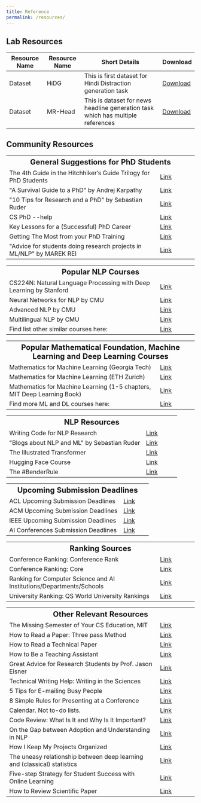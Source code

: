 ```yaml
---
title: Reference
permalink: /resources/
---
```


## Lab Resources

<table>
  <thead>
    <tr>
      <th>Resource Name</th>
      <th>Resource Name</th>
      <th>Short Details</th>
      <th>Download</th>
    </tr>
  </thead>
  <tbody>
    <tr>
      <td>Dataset</td>
      <td>HiDG</td>
      <td>This is first dataset for Hindi Distraction generation task</td>
      <td><a href="https://iith-my.sharepoint.com/personal/cs18resch11003_iith_ac_in/_layouts/15/onedrive.aspx?id=%2Fpersonal%2Fcs18resch11003%5Fiith%5Fac%5Fin%2FDocuments%2FZmBART%2FZmBART%5Frelease%2FHi%5FDG%5Fdataset&ga=1">Download</a></td>
    </tr>
    <tr>
      <td>Dataset</td>
      <td>MR-Head</td>
      <td>This is dataset for news headline generation task which has multiple references</td>
      <td><a href="https://drive.google.com/drive/u/0/folders/1HcKvtgCvFItnUJBtcJJy7zJSwhiKfRJF">Download</a></td>
    </tr>
  </tbody>
</table>



## Community Resources


<table>
   <tr>
    <th colspan="2"  style="text-align: center; font-size: 20px;">General Suggestions for PhD Students</th>
  </tr>
  <tr>
    <td style="width: 80%;">The 4th Guide in the Hitchhiker’s Guide Trilogy for PhD Students</td>
    <td style="width: 20%;"><a href="http://www.cs.unc.edu/~azuma/hitch4.html" target="_blank">Link</a></td>
  </tr>
  <tr>
    <td>"A Survival Guide to a PhD" by Andrej Karpathy</td>
    <td><a href="http://karpathy.github.io/2016/09/07/phd/" target="_blank">Link</a></td>
  </tr>
  <tr>
    <td>"10 Tips for Research and a PhD" by Sebastian Ruder</td>
    <td><a href="https://www.ruder.io/10-tips-for-research-and-a-phd/" target="_blank">Link</a></td>
  </tr>
  <tr>
    <td>CS PhD --help</td>
    <td><a href="https://phdadvice.carrd.co/" target="_blank">Link</a></td>
  </tr>
  <tr>
    <td>Key Lessons for a (Successful) PhD Career</td>
    <td><a href="https://www.cs.jhu.edu/~cxliu/2020/key-lessons-for-a-successful-phd-career.html" target="_blank">Link</a></td>
  </tr>
  <tr>
    <td>Getting The Most from your PhD Training</td>
    <td><a href="https://jalote.wordpress.com/2021/07/20/getting-the-most-from-your-phd-training/" target="_blank">Link</a></td>
  </tr>
  <tr>
    <td>"Advice for students doing research projects in ML/NLP" by MAREK REI</td>
    <td><a href="https://www.marekrei.com/blog/ml-nlp-research-project-advice/" target="_blank">Link</a></td>
  </tr>
</table>

<!-- <ol>
  <li><a href="http://www.cs.unc.edu/~azuma/hitch4.html">The 4th guide in the Hitchhiker’s guide for PhD</a></li>
  <li><a href="http://karpathy.github.io/2016/09/07/phd/">A Survival Guide to a PhD by Andrej Karpathy</a></li>
  <li><a href="https://www.ruder.io/10-tips-for-research-and-a-phd/">10 Tips for Research and a PhD by Sebastian Ruder</a></li>
  <li><a href="https://phdadvice.carrd.co/">CS PhD --help</a></li>
  <li><a href="https://www.cs.jhu.edu/~cxliu/2020/key-lessons-for-a-successful-phd-career.html">Key Lessons for a (Successful) PhD Career</a></li>
  <li><a href="https://jalote.wordpress.com/2021/07/20/getting-the-most-from-your-phd-training/">Getting The Most from your PhD Training</a></li>
  <li><a href="https://www.marekrei.com/blog/ml-nlp-research-project-advice/">Advice for students doing research projects in ML/NLP by MAREK REI</a></li>
</ol> -->

<table>
  <tr>
    <th colspan="2" style="text-align: center; font-size: 20px;">Popular NLP Courses</th>
  </tr>
  <tr>
    <td style="width: 80%">CS224N: Natural Language Processing with Deep Learning by Stanford</td>
    <td style="width: 20%"><a href="http://web.stanford.edu/class/cs224n/" target="_blank">Link</a></td>
  </tr>
  <tr>
    <td>Neural Networks for NLP by CMU</td>
    <td><a href="http://phontron.com/class/nn4nlp2021/schedule.html" target="_blank">Link</a></td>
  </tr>
  <tr>
    <td>Advanced NLP by CMU</td>
    <td><a href="https://people.cs.umass.edu/~miyyer/cs685/" target="_blank">Link</a></td>
  </tr>
  <tr>
    <td>Multilingual NLP by CMU</td>
    <td><a href="http://phontron.com/class/multiling2022/" target="_blank">Link</a></td>
  </tr>
  <tr>
    <td>Find list other similar courses here:</td>
    <td><a href="https://deep-learning-drizzle.github.io/index.html#nlpnn" target="_blank">Link</a></td>
  </tr>
</table>


<!-- ### Top NLP Courses
<ol>
  <li><a href="http://web.stanford.edu/class/cs224n/">CS224N: Natural Language Processing with Deep Learning, Stanford</a></li>
  <li><a href="http://phontron.com/class/nn4nlp2021/schedule.html">Neural Networks for NLP, CMU</a></li>
  <li><a href="https://people.cs.umass.edu/~miyyer/cs685/">Advanced NLP, CMU</a></li>
  <li><a href="http://phontron.com/class/multiling2022/">Multilingual NLP, CMU</a></li>
  <li>Find more here: <a href="https://deep-learning-drizzle.github.io/index.html#nlpnn">Link</a></li>
</ol> -->


<table>
  <tr>
    <th colspan="2" style="text-align: center; font-size: 20px;">Popular Mathematical Foundation, Machine Learning and Deep Learning Courses</th>
  </tr>
  <tr>
    <td style="width: 80%">Mathematics for Machine Learning (Georgia Tech)</td>
    <td style="width: 20%"><a href="https://jrom.ece.gatech.edu/mfml-f20-notes/" target="_blank">Link</a></td>
  </tr>
  <tr>
    <td style="width: 80%">Mathematics for Machine Learning (ETH Zurich)</td>
    <td style="width: 20%"><a href=a href="https://www.youtube.com/watch?v=eKXZn_tbQmc&list=PLiud-28tsatL0MbfJFQQS7MYkrFrujCYp" target="_blank">Link</a></td>
  </tr>
  <tr>
    <td>Mathematics for Machine Learning (1-5 chapters, MIT Deep Learning Book)</td>
    <td><a href="https://github.com/janishar/mit-deep-learning-book-pdf/tree/master/chapter-wise-pdf" target="_blank">Link</a></td>
  </tr>
  <tr>
    <td>Find more ML and DL courses here:</td>
    <td><a href="https://deep-learning-drizzle.github.io/" target="_blank">Link</a></td>
  </tr>
</table>




<table>
  <tr>
    <th colspan="2" style="text-align: center; font-size: 20px;">NLP Resources</th>
  </tr>
  <tr>
    <td style="width: 80%">Writing Code for NLP Research</td>
    <td style="width: 20%"><a href="https://aclanthology.org/D18-3003/" target="_blank">Link</a></td>
  </tr>
  <tr>
    <td style="width: 80%">"Blogs about NLP and ML" by Sebastian Ruder</td>
    <td style="width: 20%"><a href="https://www.ruder.io/" target="_blank">Link</a></td>
  </tr>
  <tr>
    <td>The Illustrated Transformer</td>
    <td><a href="https://jalammar.github.io/illustrated-transformer/" target="_blank">Link</a></td>
  </tr>
  <tr>
    <td>Hugging Face Course</td>
    <td><a href="https://huggingface.co/course/chapter1/1" target="_blank">Link</a></td>
  </tr>
  <tr>
    <td>The #BenderRule</td>
    <td><a href="https://thegradient.pub/the-benderrule-on-naming-the-languages-we-study-and-why-it-matters/" target="_blank">Link</a></td>
  </tr>
</table>



<table>
  <tr>
    <th colspan="2" style="text-align: center; font-size: 20px;">Upcoming Submission Deadlines</th>
  </tr>
  <tr>
    <td style="width: 80%">ACL Upcoming Submission Deadlines</td>
    <td style="width: 20%"><a href="https://www.aclweb.org/portal/events" target="_blank">Link</a></td>
  </tr>
  <tr>
    <td style="width: 80%">ACM Upcoming Submission Deadlines</td>
    <td style="width: 20%"><a href="https://www.acm.org/conferences/upcoming-submission-deadlines" target="_blank">Link</a></td>
  </tr>
  <tr>
    <td>IEEE Upcoming Submission Deadlines</td>
    <td><a href="https://www.ieee.org/conferences/" target="_blank">Link</a></td>
  </tr>
  <tr>
    <td>AI Conferences Submission Deadlines</td>
    <td><a href="https://aideadlin.es/?sub=ML,CV,CG,NLP,RO,SP,DM,AP,KR" target="_blank">Link</a></td>
  </tr>
</table>


<table>
  <tr>
    <th colspan="2" style="text-align: center; font-size: 20px;">Ranking Sources</th>
  </tr>
  <tr>
    <td style="width: 80%">Conference Ranking: Conference Rank</td>
    <td style="width: 20%"><a href="http://www.conferenceranks.com/" target="_blank">Link</a></td>
  </tr>
  <tr>
    <td>Conference Ranking: Core</td>
    <td><a href="http://portal.core.edu.au/conf-ranks/" target="_blank">Link</a></td>
  </tr>
  <tr>
    <td>Ranking for Computer Science and AI Institutions/Departments/Schools </td>
    <td><a href="https://csrankings.org/#/index?all&us" target="_blank">Link</a></td>
  </tr>
  <tr>
    <td>University Ranking: QS World University Rankings</td>
    <td><a href="https://www.topuniversities.com/university-rankings" target="_blank">Link</a></td>
  </tr>
</table>






<!-- ### NLP Resources
<ol>
  <li><a href="https://aclanthology.org/D18-3003/">Writing Code for NLP Research</a></li>
  <li><a href="https://www.ruder.io/">Blogs about NLP and ML by Sebastian Ruder.</a></li>
  <li><a href="https://jalammar.github.io/illustrated-transformer/">The Illustrated Transformer</a></li>
  <li><a href="https://huggingface.co/course/chapter1/1">Hugging Face Course</a></li>
  <li><a href="https://thegradient.pub/the-benderrule-on-naming-the-languages-we-study-and-why-it-matters/">The #BenderRule</a></li>
</ol> -->


<!-- ### Other Relevant Resources -->
<table>
  <tr>
    <th colspan="2" style="text-align: center; font-size: 20px;">Other Relevant Resources</th>
  </tr>
  <tr>
    <td style="width: 80%">The Missing Semester of Your CS Education, MIT</td>
    <td style="width: 20%"><a href="https://missing.csail.mit.edu/" target="_blank">Link</a></td>
  </tr>
  <tr>
    <td>How to Read a Paper: Three pass Method</td>
    <td><a href="http://ccr.sigcomm.org/online/files/p83-keshavA.pdf" target="_blank">Link</a></td>
  </tr>
  <tr>
    <td>How to Read a Technical Paper</td>
    <td><a href="https://www.cs.jhu.edu/~jason/advice/how-to-read-a-paper.html" target="_blank">Link</a></td>
  </tr>
  <tr>
    <td>How to Be a Teaching Assistant</td>
    <td><a href="https://www.cs.jhu.edu/~jason/advice/how-to-ta.html" target="_blank">Link</a></td>
  </tr>
  <tr>
    <td>Great Advice for Research Students by Prof. Jason Eisner</td>
    <td><a href="https://www.cs.jhu.edu/~jason/advice/" target="_blank">Link</a></td>
  </tr>
  <tr>
    <td>Technical Writing Help: Writing in the Sciences</td>
    <td><a href="https://www.coursera.org/learn/sciwrite?utm_source=gg&utm_medium=sem&utm_campaign=B2C_INDIA_google-it-support_FTCOF_professional-certificates_PMax-arte-NRL_within_14D&utm_content=B2C&campaignid=19193875347&adgroupid=&device=c&keyword=&matchtype=&network=x&devicemodel=&adpostion=&creativeid=&hide_mobile_promo&gclid=CjwKCAjw586hBhBrEiwAQYEnHW7HiWTISGph-DuNlpT09brHwEelXzXhcfNj8CxUyETbj6M7pxl40BoCdlEQAvD_BwE" target="_blank">Link</a></td>
  </tr>
  <tr>
    <td>5 Tips for E-mailing Busy People</td>
    <td><a href="https://tim.blog/2008/05/19/5-tips-for-e-mailing-busy-people/" target="_blank">Link</a></td>
  </tr>
  <tr>
    <td>8 Simple Rules for Presenting at a Conference</td>
    <td><a href="https://www.cell.com/matter/fulltext/S2590-2385(20)30195-8" target="_blank">Link</a></td>
  </tr>
  <tr>
    <td>Calendar. Not to-do lists.</td>
    <td><a href="https://deviparikh.medium.com/calendar-in-stead-of-to-do-lists-9ada86a512dd" target="_blank">Link</a></td>
  </tr>
  <tr>
    <td>Code Review: What Is It and Why Is It Important?</td>
    <td><a href="http://thinkapps.com/blog/development/what-is-code-review/" target="_blank">Link</a></td>
  </tr>
  <tr>
    <td>On the Gap between Adoption and Understanding in NLP</td>
    <td><a href="https://aclanthology.org/2021.findings-acl.340.pdf" target="_blank">Link</a></td>
  </tr>
  <tr>
    <td>How I Keep My Projects Organized</td>
    <td><a href="https://sebastianraschka.com/blog/2021/project-management.html" target="_blank">Link</a></td>
  </tr>
  <tr>
    <td>The uneasy relationship between deep learning and (classical) statistics</td>
    <td><a href="https://windowsontheory.org/2022/06/20/the-uneasy-relationship-between-deep-learning-and-classical-statistics/" target="_blank">Link</a></td>
  </tr>
  <tr>
    <td>Five-step Strategy for Student Success with Online Learning</td>
    <td><a href="https://onlinelearninginsights.wordpress.com/2012/09/28/five-step-strategy-for-student-success-with-online-learning/" target="_blank">Link</a></td>
  </tr>
  <tr>
    <td>How to Review Scientific Paper</td>
    <td><a href="https://aclrollingreview.org/reviewertutorial" target="_blank">Link</a></td>
  </tr>
</table>



<!-- ### Other Relevant Resources
<ol>
  <li><a href="https://missing.csail.mit.edu/">The Missing Semester of Your CS Education, MIT</a></li>
  <li><a href="http://ccr.sigcomm.org/online/files/p83-keshavA.pdf">How to Read a Paper: Three pass Method</a></li>
  <li><a href="https://www.cs.jhu.edu/~jason/advice/how-to-read-a-paper.html">How to Read a Technical Paper</a></li>
  <li><a href="https://www.cs.jhu.edu/~jason/advice/how-to-ta.html">How to Be a Teaching Assistant</a></li>
  <li><a href="https://www.cs.jhu.edu/~jason/advice/">Great Advice for Research Students by  Prof. Jason Eisner </a></li>
  <li>Technical Writing Help: <a href="https://www.coursera.org/learn/sciwrite?utm_source=gg&utm_medium=sem&utm_campaign=B2C_INDIA_google-it-support_FTCOF_professional-certificates_PMax-arte-NRL_within_14D&utm_content=B2C&campaignid=19193875347&adgroupid=&device=c&keyword=&matchtype=&network=x&devicemodel=&adpostion=&creativeid=&hide_mobile_promo&gclid=CjwKCAjw586hBhBrEiwAQYEnHW7HiWTISGph-DuNlpT09brHwEelXzXhcfNj8CxUyETbj6M7pxl40BoCdlEQAvD_BwE">Writing in the Sciences</a></li>
  <li><a href="https://tim.blog/2008/05/19/5-tips-for-e-mailing-busy-people/">5 Tips for E-mailing Busy People</a></li>
  <li><a href="https://www.cell.com/matter/fulltext/S2590-2385(20)30195-8">8 Simple Rules for Presenting at a Conference</a></li>
  <li><a href="https://deviparikh.medium.com/calendar-in-stead-of-to-do-lists-9ada86a512dd">Calendar. Not to-do lists.</a></li>
  <li><a href="http://thinkapps.com/blog/development/what-is-code-review/">Code Review: What Is It and Why Is It Important?</a></li>
  <li><a href="https://aclanthology.org/2021.findings-acl.340.pdf">On the Gap between Adoption and Understanding in NLP</a></li>
  <li><a href="https://sebastianraschka.com/blog/2021/project-management.html">How I Keep My Projects Organized</a></li>
  <li><a href="https://windowsontheory.org/2022/06/20/the-uneasy-relationship-between-deep-learning-and-classical-statistics/">The uneasy relationship between deep learning and (classical) statistics</a></li>
  <li><a href="https://onlinelearninginsights.wordpress.com/2012/09/28/five-step-strategy-for-student-success-with-online-learning/">Five-step Strategy for Student Success with Online Learning</a></li>
  <li><a href="https://aclrollingreview.org/reviewertutorial">How to Review Scientific Paper</a></li>
</ol> -->



